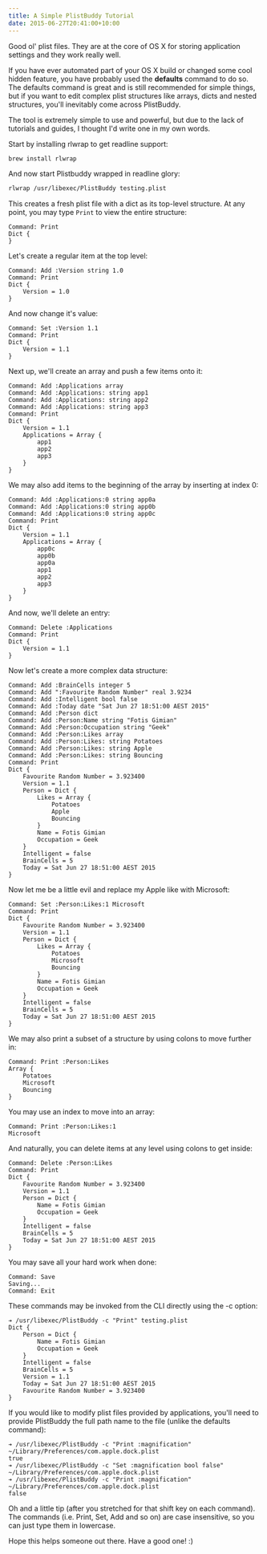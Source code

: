 ```yaml
---
title: A Simple PlistBuddy Tutorial
date: 2015-06-27T20:41:00+10:00
---
```


Good ol' plist files.  They are at the core of OS X for storing application 
settings and they work really well.

If you have ever automated part of your OS X build or changed some cool hidden
feature, you have probably used the **defaults** command to do so.  The 
defaults command is great and is still recommended for simple things, but if
you want to edit complex plist structures like arrays, dicts and nested 
structures, you'll inevitably come across PlistBuddy.

The tool is extremely simple to use and powerful, but due to the lack of 
tutorials and guides, I thought I'd write one in my own words.

Start by installing rlwrap to get readline support:

```bash
brew install rlwrap
```

And now start Plistbuddy wrapped in readline glory:

```bash
rlwrap /usr/libexec/PlistBuddy testing.plist
```

This creates a fresh plist file with a dict as its top-level structure.  At any
point, you may type `Print` to view the entire structure:

```
Command: Print
Dict {
}
```

Let's create a regular item at the top level:

```
Command: Add :Version string 1.0
Command: Print
Dict {
    Version = 1.0
}
```

And now change it's value:

```
Command: Set :Version 1.1
Command: Print
Dict {
    Version = 1.1
}
```

Next up, we'll create an array and push a few items onto it:

```
Command: Add :Applications array
Command: Add :Applications: string app1
Command: Add :Applications: string app2
Command: Add :Applications: string app3
Command: Print
Dict {
    Version = 1.1
    Applications = Array {
        app1
        app2
        app3
    }
}
```

We may also add items to the beginning of the array by inserting at index 0:

```
Command: Add :Applications:0 string app0a
Command: Add :Applications:0 string app0b
Command: Add :Applications:0 string app0c
Command: Print
Dict {
    Version = 1.1
    Applications = Array {
        app0c
        app0b
        app0a
        app1
        app2
        app3
    }
}
```

And now, we'll delete an entry:

```
Command: Delete :Applications
Command: Print
Dict {
    Version = 1.1
}
```

Now let's create a more complex data structure:

```
Command: Add :BrainCells integer 5
Command: Add ":Favourite Random Number" real 3.9234
Command: Add :Intelligent bool false
Command: Add :Today date "Sat Jun 27 18:51:00 AEST 2015"
Command: Add :Person dict
Command: Add :Person:Name string "Fotis Gimian"
Command: Add :Person:Occupation string "Geek"
Command: Add :Person:Likes array
Command: Add :Person:Likes: string Potatoes
Command: Add :Person:Likes: string Apple
Command: Add :Person:Likes: string Bouncing
Command: Print
Dict {
    Favourite Random Number = 3.923400
    Version = 1.1
    Person = Dict {
        Likes = Array {
            Potatoes
            Apple
            Bouncing
        }
        Name = Fotis Gimian
        Occupation = Geek
    }
    Intelligent = false
    BrainCells = 5
    Today = Sat Jun 27 18:51:00 AEST 2015
}
```

Now let me be a little evil and replace my Apple like with Microsoft:

```
Command: Set :Person:Likes:1 Microsoft
Command: Print
Dict {
    Favourite Random Number = 3.923400
    Version = 1.1
    Person = Dict {
        Likes = Array {
            Potatoes
            Microsoft
            Bouncing
        }
        Name = Fotis Gimian
        Occupation = Geek
    }
    Intelligent = false
    BrainCells = 5
    Today = Sat Jun 27 18:51:00 AEST 2015
}
```

We may also print a subset of a structure by using colons to move further in:

```
Command: Print :Person:Likes
Array {
    Potatoes
    Microsoft
    Bouncing
}
```

You may use an index to move into an array:

```
Command: Print :Person:Likes:1
Microsoft
```

And naturally, you can delete items at any level using colons to get inside:

```
Command: Delete :Person:Likes
Command: Print
Dict {
    Favourite Random Number = 3.923400
    Version = 1.1
    Person = Dict {
        Name = Fotis Gimian
        Occupation = Geek
    }
    Intelligent = false
    BrainCells = 5
    Today = Sat Jun 27 18:51:00 AEST 2015
}
```

You may save all your hard work when done:

```
Command: Save
Saving...
Command: Exit
```

These commands may be invoked from the CLI directly using the -c option:

```
➔ /usr/libexec/PlistBuddy -c "Print" testing.plist
Dict {
    Person = Dict {
        Name = Fotis Gimian
        Occupation = Geek
    }
    Intelligent = false
    BrainCells = 5
    Version = 1.1
    Today = Sat Jun 27 18:51:00 AEST 2015
    Favourite Random Number = 3.923400
}
```

If you would like to modify plist files provided by applications, you'll need
to provide PlistBuddy the full path name to the file (unlike the defaults
command):

```
➔ /usr/libexec/PlistBuddy -c "Print :magnification" ~/Library/Preferences/com.apple.dock.plist 
true
➔ /usr/libexec/PlistBuddy -c "Set :magnification bool false" ~/Library/Preferences/com.apple.dock.plist 
➔ /usr/libexec/PlistBuddy -c "Print :magnification" ~/Library/Preferences/com.apple.dock.plist 
false
```

Oh and a little tip (after you stretched for that shift key on each command). 
The commands (i.e. Print, Set, Add and so on) are case insensitive, so you can 
just type them in lowercase.

Hope this helps someone out there.  Have a good one! :)
